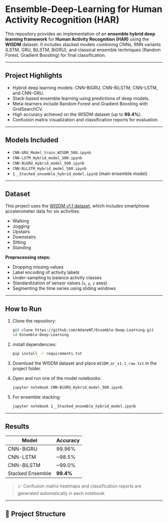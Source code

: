 # Ensemble-Deep-Learning for Human Activity Recognition (HAR)

This repository provides an implementation of an **ensemble hybrid deep learning framework** for **Human Activity Recognition (HAR)** using the **WISDM** dataset. It includes stacked models combining CNNs, RNN variants (LSTM, GRU, BiLSTM, BiGRU), and classical ensemble techniques (Random Forest, Gradient Boosting) for final classification.

---

## Project Highlights

- Hybrid deep learning models: CNN-BiGRU, CNN-BiLSTM, CNN-LSTM, and CNN-GRU.
- Stack-based ensemble learning using predictions of deep models.
- Meta-learners include Random Forest and Gradient Boosting with GridSearchCV.
- High accuracy achieved on the WISDM dataset (up to **99.4%**).
- Confusion matrix visualization and classification reports for evaluation.

---

## Models Included

- `CNN-GRU_Model_train_WISDM_500.ipynb`
- `CNN-LSTM_Hybrid_model_500.ipynb`
- `CNN-BiGRU_Hybrid_model_500.ipynb`
- `CNN-BiLSTM_Hybrid_model_500.ipynb`
- `1__Stacked_ensemble_hybrid_model.ipynb` (main ensemble model)

---

## Dataset

This project uses the [WISDM v1.1 dataset](https://www.cis.fordham.edu/wisdm/dataset.php), which includes smartphone accelerometer data for six activities:

- Walking
- Jogging
- Upstairs
- Downstairs
- Sitting
- Standing

**Preprocessing steps:**

- Dropping missing values
- Label encoding of activity labels
- Under-sampling to balance activity classes
- Standardization of sensor values (`x`, `y`, `z` axes)
- Segmenting the time series using sliding windows

---

## How to Run

1. Clone the repository:
    ```bash
    git clone https://github.com/AdaneNT/Ensemble-Deep-Learning.git
    cd Ensemble-Deep-Learning
    ```

2. install dependencies:
    ```bash
    pip install -r requirements.txt
    ```

3. Download the WISDM dataset and place `WISDM_ar_v1.1_raw.txt` in the project folder.

4. Open and run one of the model notebooks:
    ```bash
    jupyter notebook CNN-BiGRU_Hybrid_model_500.ipynb
    ```

5. For ensemble stacking:
    ```bash
    jupyter notebook 1__Stacked_ensemble_hybrid_model.ipynb
    ```

---

## Results

| Model             | Accuracy |
|------------------|----------|
| CNN-BiGRU        | 99.96%   |
| CNN-LSTM         | ~98.5%   |
| CNN-BiLSTM       | ~99.0%   |
| Stacked Ensemble | **99.4%** |

> 📈 Confusion matrix heatmaps and classification reports are generated automatically in each notebook.

---

## 📁 Project Structure

